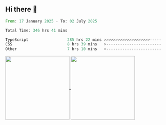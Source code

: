 ## Hi there 👋
<!--START_SECTION:waka-->

```rust
From: 17 January 2025 - To: 02 July 2025

Total Time: 346 hrs 41 mins

TypeScript                 285 hrs 22 mins >>>>>>>>>>>>>>>>>>>>-----   80.64 %
CSS                        8 hrs 39 mins   >------------------------   02.45 %
Other                      7 hrs 10 mins   >------------------------   02.03 %
```

<!--END_SECTION:waka-->

<a href="https://github.com/anuraghazra/github-readme-stats">
  <img height=200 align="center" src="https://github-readme-stats.vercel.app/api/top-langs/?username=paulgeorge35&layout=donut&langs_count=5&theme=transparent" />
</a>
<a href="https://github.com/anuraghazra/convoychat">
  <img height=200 align="center" src="https://github-readme-stats.vercel.app/api?username=paulgeorge35&show_icons=true&show=prs_merged&theme=transparent&rank_icon=github" />
</a>
